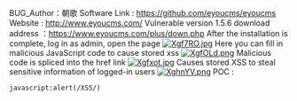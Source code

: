 BUG_Author：朝歌
Software Link : https://github.com/eyoucms/eyoucms
Website : http://www.eyoucms.com/
Vulnerable version 1.5.6 download address ：https://www.eyoucms.com/plus/down.php
After the installation is complete, log in as admin, open the page
[![Xgf7RO.jpg](https://s1.ax1x.com/2022/06/12/Xgf7RO.jpg)](https://imgtu.com/i/Xgf7RO)
Here you can fill in malicious JavaScript code to cause stored xss
[![XgfOLd.png](https://s1.ax1x.com/2022/06/12/XgfOLd.png)](https://imgtu.com/i/XgfOLd)
Malicious code is spliced ​​into the href link
[![Xgfxot.jpg](https://s1.ax1x.com/2022/06/12/Xgfxot.jpg)](https://imgtu.com/i/Xgfxot)
Causes stored XSS to steal sensitive information of logged-in users
[![XghnYV.png](https://s1.ax1x.com/2022/06/12/XghnYV.png)](https://imgtu.com/i/XghnYV)
POC :
```Plaintext
javascript:alert(/XSS/)
```
